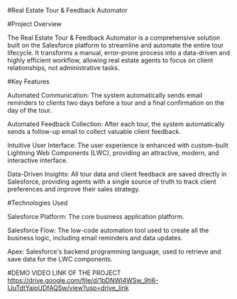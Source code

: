 #Real Estate Tour & Feedback Automator

#Project Overview

The Real Estate Tour & Feedback Automator is a comprehensive solution built on the Salesforce platform to streamline and automate the entire tour lifecycle. It transforms a manual, error-prone process into a data-driven and highly efficient workflow, allowing real estate agents to focus on client relationships, not administrative tasks.

#Key Features

Automated Communication: The system automatically sends email reminders to clients two days before a tour and a final confirmation on the day of the tour.

Automated Feedback Collection: After each tour, the system automatically sends a follow-up email to collect valuable client feedback.

Intuitive User Interface: The user experience is enhanced with custom-built Lightning Web Components (LWC), providing an attractive, modern, and interactive interface.

Data-Driven Insights: All tour data and client feedback are saved directly in Salesforce, providing agents with a single source of truth to track client preferences and improve their sales strategy.

#Technologies Used

Salesforce Platform: The core business application platform.

Salesforce Flow: The low-code automation tool used to create all the business logic, including email reminders and data updates.

Apex: Salesforce's backend programming language, used to retrieve and save data for the LWC components.

#DEMO VIDEO LINK OF THE PROJECT
https://drive.google.com/file/d/1bDNWI4WSw_9ti6-IJuTdtYaipUDfAQSw/view?usp=drive_link
